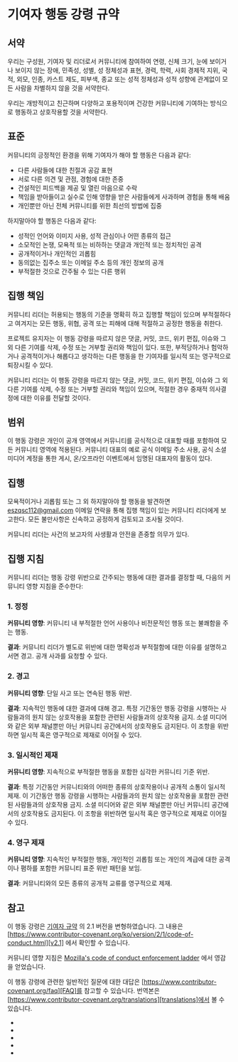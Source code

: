 
# 기여자 행동 강령 규약

## 서약

우리는 구성원, 기여자 및 리더로서 커뮤니티에 참여하여 연령, 신체 크기, 눈에 보이거나 보이지 않는 장애, 민족성, 성별, 성 정체성과 표현, 경력, 학력, 사회 경제적 지위, 국적, 외모, 인종, 카스트 제도, 피부색, 종교 또는 성적 정체성과 성적 성향에 관계없이 모든 사람을 차별하지 않을 것을 서약한다.

우리는 개방적이고 친근하며 다양하고 포용적이며 건강한 커뮤니티에 기여하는 방식으로 행동하고 상호작용할 것을 서약한다.

## 표준

커뮤니티의 긍정적인 환경을 위해 기여자가 해야 할 행동은 다음과 같다:

* 다른 사람들에 대한 친절과 공감 표현
* 서로 다른 의견 및 관점, 경험에 대한 존중
* 건설적인 피드백을 제공 및 열린 마음으로 수락
* 책임을 받아들이고 실수로 인해 영향을 받은 사람들에게 사과하며 경험을 통해 배움
* 개인뿐만 아닌 전체 커뮤니티를 위한 최선의 방법에 집중


하지말아야 할 행동은 다음과 같다:

* 성적인 언어와 이미지 사용, 성적 관심이나 어떤 종류의 접근
* 소모적인 논쟁, 모욕적 또는 비하하는 댓글과 개인적 또는 정치적인 공격
* 공개적이거나 개인적인 괴롭힘
* 동의없는 집주소 또는 이메일 주소 등의 개인 정보의 공개
* 부적절한 것으로 간주될 수 있는 다른 행위

## 집행 책임

커뮤니티 리더는 허용되는 행동의 기준을 명확히 하고 집행할 책임이 있으며 부적절하다고 여겨지는 모든 행동, 위협, 공격 또는 피해에 대해 적절하고 공정한 행동을 취한다.

프로젝트 유지자는 이 행동 강령을 따르지 않은 댓글, 커밋, 코드, 위키 편집, 이슈와 그 외 다른 기여를 삭제, 수정 또는 거부할 권리와 책임이 있다. 또한, 부적당하거나 험악하거나 공격적이거나 해롭다고 생각하는 다른 행동을 한 기여자를 일시적 또는 영구적으로 퇴장시킬 수 있다.

커뮤니티 리더는 이 행동 강령을 따르지 않는 댓글, 커밋, 코드, 위키 편집, 이슈와 그 외 다른 기여를 삭제, 수정 또는 거부할 권리와 책임이 있으며, 적절한 경우 중재적 의사결정에 대한 이유를 전달할 것이다.

## 범위

이 행동 강령은 개인이 공개 영역에서 커뮤니티를 공식적으로 대표할 때를 포함하여 모든 커뮤니티 영역에 적용된다. 커뮤니티 대표의 예로 공식 이메일 주소 사용, 공식 소셜 미디어 계정을 통한 게시, 온/오프라인 이벤트에서 임명된 대표자의 활동이 있다.

## 집행

모욕적이거나 괴롭힘 또는 그 외 하지말아야 할 행동을 발견하면 eszqsc112@gmail.com 이메일 연락을 통해 집행 책임이 있는 커뮤니티 리더에게 보고한다. 모든 불만사항은 신속하고 공정하게 검토되고 조사될 것이다.

커뮤니티 리더는 사건의 보고자의 사생활과 안전을 존중할 의무가 있다.

## 집행 지침

커뮤니티 리더는 행동 강령 위반으로 간주되는 행동에 대한 결과를 결정할 때, 다음의 커뮤니티 영향 지침을 준수한다:

### 1. 정정

**커뮤니티 영향**: 커뮤니티 내 부적절한 언어 사용이나 비전문적인 행동 또는 불쾌함을 주는 행동.

**결과**: 커뮤니티 리더가 별도로 위반에 대한 명확성과 부적절함에 대한 이유를 설명하고 서면 경고. 공개 사과를 요청할 수 있다.

### 2. 경고

**커뮤니티 영향**: 단일 사고 또는 연속된 행동 위반.

**결과**: 지속적인 행동에 대한 결과에 대해 경고. 특정 기간동안 행동 강령을 시행하는 사람들과의 원치 않는 상호작용을 포함한 관련된 사람들과의 상호작용 금지. 소셜 미디어와 같은 외부 채널뿐만 아닌 커뮤니티 공간에서의 상호작용도 금지된다. 이 조항을 위반하면 일시적 혹은 영구적으로 제재로 이어질 수 있다.

### 3. 일시적인 제재

**커뮤니티 영향**: 지속적으로 부적절한 행동을 포함한 심각한 커뮤니티 기준 위반.

**결과**: 특정 기간동안 커뮤니티와의 어떠한 종류의 상호작용이나 공개적 소통이 일시적 제재. 이 기간동안 행동 강령을 시행하는 사람들과의 원치 않는 상호작용을 포함한 관련된 사람들과의 상호작용 금지. 소셜 미디어와 같은 외부 채널뿐만 아닌 커뮤니티 공간에서의 상호작용도 금지된다. 이 조항을 위반하면 일시적 혹은 영구적으로 제재로 이어질 수 있다.

### 4. 영구 제재

**커뮤니티 영향**: 지속적인 부적절한 행동, 개인적인 괴롭힘 또는 개인의 계급에 대한 공격이나 폄하를 포함한 커뮤니티 표준 위반 패턴을 보임.

**결과**: 커뮤니티와의 모든 종류의 공개적 교류를 영구적으로 제재.

## 참고

이 행동 강령은 [기여자 규약][homepage] 의 2.1 버전을 변형하였습니다. 그 내용은 [https://www.contributor-covenant.org/ko/version/2/1/code-of-conduct.html][v2.1] 에서 확인할 수 있습니다.

커뮤니티 영향 지침은 [Mozilla's code of conduct enforcement ladder][Mozilla CoC] 에서 영감을 얻었습니다.

이 행동 강령에 관련한 일반적인 질문에 대한 대답은 [https://www.contributor-covenant.org/faq][FAQ]를 참고할 수 있습니다. 번역본은 [https://www.contributor-covenant.org/translations][translations]에서 볼 수 있습니다.

- [homepage]: https://www.contributor-covenant.org
- [v2.1]: https://www.contributor-covenant.org/version/2/1/code_of_conduct.html
- [Mozilla CoC]: https://github.com/mozilla/diversity
- [FAQ]: https://www.contributor-covenant.org/faq
- [translations]: https://www.contributor-covenant.org/translations
